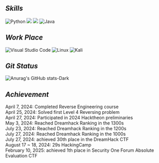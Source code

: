 ## _Skills_


 ![Python](https://img.shields.io/badge/python-3670A0?style=for-the-badge&logo=python&logoColor=ffdd54)
 <img src="https://img.shields.io/badge/c-F2CB61?style=for-the-badge&logo=c&logoColor=white">
 <img src="https://img.shields.io/badge/assembly-8C8C8C?style=for-the-badge&logo=assemblyscript&logoColor=white">
 ![Java](https://img.shields.io/badge/java-%23ED8B00.svg?style=for-the-badge&logo=openjdk&logoColor=white)


## _Work Place_
 
 ![Visual Studio Code](https://img.shields.io/badge/Visual%20Studio%20Code-0078d7.svg?style=for-the-badge&logo=visual-studio-code&logoColor=white)
 ![Linux](https://img.shields.io/badge/Linux-FCC624?style=for-the-badge&logo=linux&logoColor=black)
 ![Kali](https://img.shields.io/badge/Kali-268BEE?style=for-the-badge&logo=kalilinux&logoColor=white)

## _Git Status_


 ![Anurag's GitHub stats-Dark](https://github-readme-stats.vercel.app/api?username=dltowls000&show_icons=true&theme=dark#gh-dark-mode-only)


## _Achievement_

April 7, 2024: Completed Reverse Engineering course  
April 25, 2024: Solved first Level 4 Reversing problem  
April 27, 2024: Participated in 2024 Hacktheon preliminaries  
May 3, 2024: Reached Dreamhack Ranking in the 1300s  
July 23, 2024: Reached Dreamhack Ranking in the 1200s  
July 27, 2024: Reached Dreamhack Ranking in the 1000s    
July 27, 2024: achieved 30th place in the DreamHack CTF  
August 17 ~ 18, 2024: 29s HackingCamp  
February 10, 2025: achieved 1th place in Security One Forum Absolute Evaluation CTF
